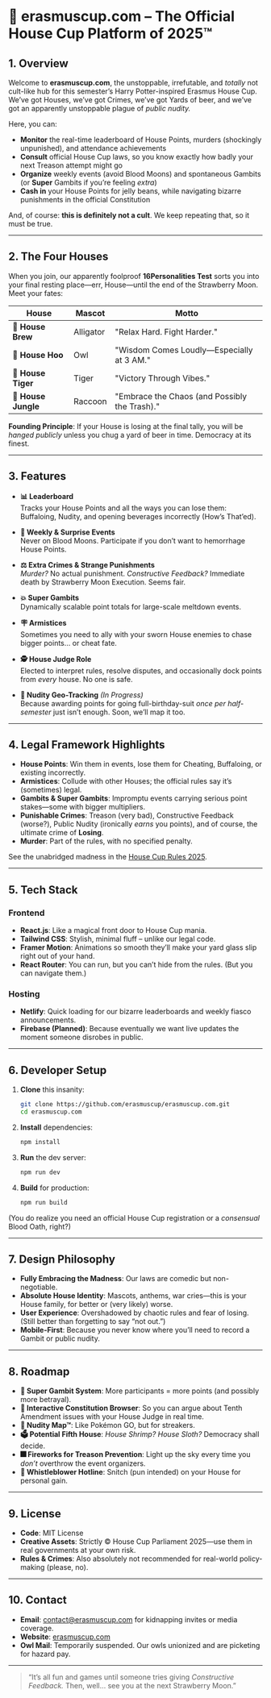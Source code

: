# 🧙 erasmuscup.com – The Official House Cup Platform of 2025™

## 1. Overview

Welcome to **erasmuscup.com**, the unstoppable, irrefutable, and *totally* not cult-like hub for this semester’s Harry Potter-inspired Erasmus House Cup. We’ve got Houses, we’ve got Crimes, we’ve got Yards of beer, and we’ve got an apparently unstoppable plague of *public nudity.*  

Here, you can:  
- **Monitor** the real-time leaderboard of House Points, murders (shockingly unpunished), and attendance achievements  
- **Consult** official House Cup laws, so you know exactly how badly your next Treason attempt might go  
- **Organize** weekly events (avoid Blood Moons) and spontaneous Gambits (or **Super** Gambits if you’re feeling *extra*)  
- **Cash in** your House Points for jelly beans, while navigating bizarre punishments in the official Constitution  

And, of course: **this is definitely not a cult**. We keep repeating that, so it must be true.

---

## 2. The Four Houses

When you join, our apparently foolproof **16Personalities Test** sorts you into your final resting place—err, House—until the end of the Strawberry Moon. Meet your fates:

| House            | Mascot     | Motto                                     |
|------------------|------------|-------------------------------------------|
| 🐊 **House Brew**   | Alligator  | "Relax Hard. Fight Harder."                |
| 🦉 **House Hoo**    | Owl        | "Wisdom Comes Loudly—Especially at 3 AM."  |
| 🐅 **House Tiger**  | Tiger      | "Victory Through Vibes."                   |
| 🦝 **House Jungle** | Raccoon    | "Embrace the Chaos (and Possibly the Trash)." |

**Founding Principle**: If your House is losing at the final tally, you will be *hanged publicly* unless you chug a yard of beer in time. Democracy at its finest.

---

## 3. Features

- **📊 Leaderboard**  
  Tracks your House Points and all the ways you can lose them: Buffaloing, Nudity, and opening beverages incorrectly (How’s That’ed).

- **📆 Weekly & Surprise Events**  
  Never on Blood Moons. Participate if you don’t want to hemorrhage House Points.

- **⚖️ Extra Crimes & Strange Punishments**  
  *Murder?* No actual punishment. *Constructive Feedback?* Immediate death by Strawberry Moon Execution. Seems fair.

- **💥 Super Gambits**  
  Dynamically scalable point totals for large-scale meltdown events.

- **🪧 Armistices**  
  Sometimes you need to ally with your sworn House enemies to chase bigger points… or cheat fate.

- **🕵️ House Judge Role**  
  Elected to interpret rules, resolve disputes, and occasionally dock points from *every* house. No one is safe.

- **📡 Nudity Geo-Tracking** *(In Progress)*  
  Because awarding points for going full-birthday-suit *once per half-semester* just isn’t enough. Soon, we’ll map it too.

---

## 4. Legal Framework Highlights

- **House Points**: Win them in events, lose them for Cheating, Buffaloing, or existing incorrectly.  
- **Armistices**: Collude with other Houses; the official rules say it’s (sometimes) legal.  
- **Gambits & Super Gambits**: Impromptu events carrying serious point stakes—some with bigger multipliers.  
- **Punishable Crimes**: Treason (very bad), Constructive Feedback (worse?), Public Nudity (ironically *earns* you points), and of course, the ultimate crime of **Losing**.  
- **Murder**: Part of the rules, with no specified penalty.

See the unabridged madness in the [House Cup Rules 2025](./House-Cup-Rules.md).

---

## 5. Tech Stack

### Frontend
- **React.js**: Like a magical front door to House Cup mania.
- **Tailwind CSS**: Stylish, minimal fluff – unlike our legal code.
- **Framer Motion**: Animations so smooth they’ll make your yard glass slip right out of your hand.
- **React Router**: You can run, but you can’t hide from the rules. (But you can navigate them.)

### Hosting
- **Netlify**: Quick loading for our bizarre leaderboards and weekly fiasco announcements.
- **Firebase (Planned)**: Because eventually we want live updates the moment someone disrobes in public.

---

## 6. Developer Setup

1. **Clone** this insanity:  
   ```bash
   git clone https://github.com/erasmuscup/erasmuscup.com.git
   cd erasmuscup.com
   ```
2. **Install** dependencies:  
   ```bash
   npm install
   ```
3. **Run** the dev server:  
   ```bash
   npm run dev
   ```
4. **Build** for production:
   ```bash
   npm run build
   ```

(You do realize you need an official House Cup registration or a *consensual* Blood Oath, right?)

---

## 7. Design Philosophy

- **Fully Embracing the Madness**: Our laws are comedic but non-negotiable.  
- **Absolute House Identity**: Mascots, anthems, war cries—this is your House family, for better or (very likely) worse.  
- **User Experience**: Overshadowed by chaotic rules and fear of losing. (Still better than forgetting to say “not out.”)  
- **Mobile-First**: Because you never know where you’ll need to record a Gambit or public nudity.

---

## 8. Roadmap

- **🧮 Super Gambit System**: More participants = more points (and possibly more betrayal).  
- **📜 Interactive Constitution Browser**: So you can argue about Tenth Amendment issues with your House Judge in real time.  
- **📸 Nudity Map™**: Like Pokémon GO, but for streakers.  
- **🗳️ Potential Fifth House**: *House Shrimp? House Sloth?* Democracy shall decide.  
- **🎆 Fireworks for Treason Prevention**: Light up the sky every time you *don’t* overthrow the event organizers.  
- **💬 Whistleblower Hotline**: Snitch (pun intended) on your House for personal gain.

---

## 9. License

- **Code**: MIT License  
- **Creative Assets**: Strictly © House Cup Parliament 2025—use them in real governments at your own risk.  
- **Rules & Crimes**: Also absolutely not recommended for real-world policy-making (please, no).

---

## 10. Contact

- **Email**: [contact@erasmuscup.com](mailto:contact@erasmuscup.com) for kidnapping invites or media coverage.  
- **Website**: [erasmuscup.com](https://erasmuscup.com)  
- **Owl Mail**: Temporarily suspended. Our owls unionized and are picketing for hazard pay.

---

> “It’s all fun and games until someone tries giving *Constructive Feedback.* Then, well… see you at the next Strawberry Moon.”